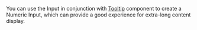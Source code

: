 You can use the Input in conjunction with [Tooltip](/components/tooltip) component to create a Numeric Input, which can provide a good experience for extra-long content display.